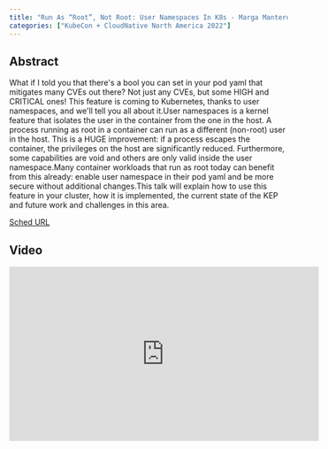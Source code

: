 ```yaml
---
title: "Run As “Root”, Not Root: User Namespaces In K8s - Marga Manterola, Isovalent & Rodrigo Campos Catelin, Microsoft"
categories: ["KubeCon + CloudNative North America 2022"]
---
```


## Abstract

What if I told you that there's a bool you can set in your pod yaml that mitigates many CVEs out there? Not just any CVEs, but some HIGH and CRITICAL ones! This feature is coming to Kubernetes, thanks to user namespaces, and we'll tell you all about it.User namespaces is a kernel feature that isolates the user in the container from the one in the host. A process running as root in a container can run as a different (non-root) user in the host. This is a HUGE improvement: if a process escapes the container, the privileges on the host are significantly reduced. Furthermore, some capabilities are void and others are only valid inside the user namespace.Many container workloads that run as root today can benefit from this already: enable user namespace in their pod yaml and be more secure without additional changes.This talk will explain how to use this feature in your cluster, how it is implemented, the current state of the KEP and future work and challenges in this area.

[Sched URL](https://kccncna2022.sched.com/event/74f303be0d04d3c2426382828dd60441)

## Video

<iframe width='560' height='315' src='https://www.youtube.com/embed/uRp0YltujVE' frameborder='0' allow='accelerometer; autoplay; encrypted-media; gyroscope; picture-in-picture' allowfullscreen></iframe>
